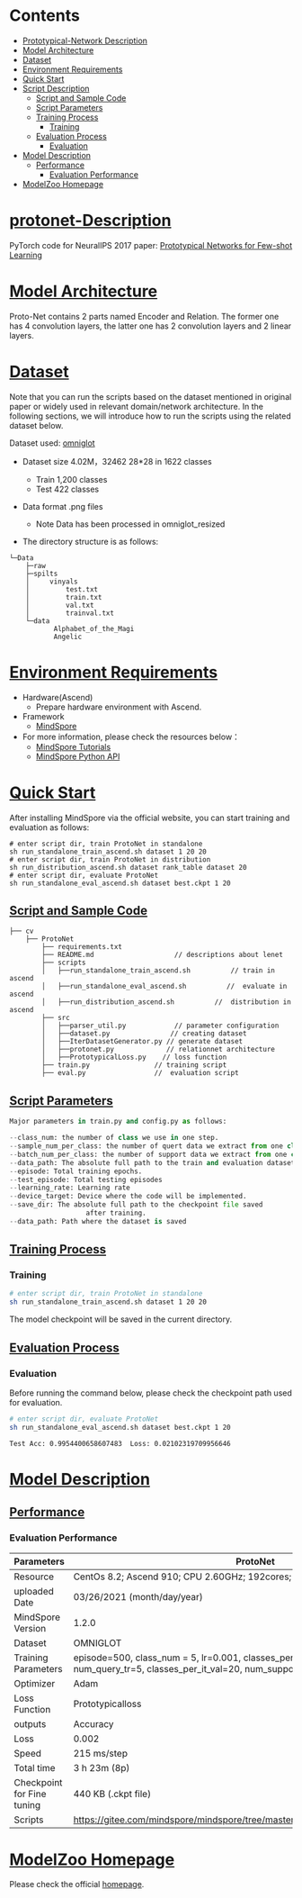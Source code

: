 # Contents

- [Prototypical-Network Description](#protonet-description)
- [Model Architecture](#model-architecture)
- [Dataset](#dataset)
- [Environment Requirements](#environment-requirements)
- [Quick Start](#quick-start)
- [Script Description](#script-description)
    - [Script and Sample Code](#script-and-sample-code)
    - [Script Parameters](#script-parameters)
    - [Training Process](#training-process)
        - [Training](#training)  
    - [Evaluation Process](#evaluation-process)
        - [Evaluation](#evaluation)
- [Model Description](#model-description)
    - [Performance](#performance)  
        - [Evaluation Performance](#evaluation-performance)
- [ModelZoo Homepage](#modelzoo-homepage)

# [protonet-Description](#contents)

PyTorch code for NeuralIPS 2017 paper: [Prototypical Networks for Few-shot Learning](https://arxiv.org/abs/1703.05175)

# [Model Architecture](#contents)

Proto-Net contains 2 parts named Encoder and Relation. The former one has 4 convolution layers, the latter one has 2 convolution layers and 2 linear layers.

# [Dataset](#contents)

Note that you can run the scripts based on the dataset mentioned in original paper or widely used in relevant domain/network architecture. In the following sections, we will introduce how to run the scripts using the related dataset below.

Dataset used: [omniglot](https://github.com/brendenlake/omniglot)

- Dataset size 4.02M，32462 28*28 in 1622 classes
    - Train 1,200 classes  
    - Test 422 classes
- Data format .png files
    - Note Data has been processed in omniglot_resized

- The directory structure is as follows:

```text
└─Data
    ├─raw
    ├─spilts
    │     vinyals
    │         test.txt
    │         train.txt
    │         val.txt
    │         trainval.txt
    └─data
           Alphabet_of_the_Magi
           Angelic
```

# [Environment Requirements](#contents)

- Hardware(Ascend)
    - Prepare hardware environment with Ascend.
- Framework
    - [MindSpore](https://www.mindspore.cn/install/en)
- For more information, please check the resources below：
  - [MindSpore Tutorials](https://www.mindspore.cn/tutorials/en/r1.3/index.html)
  - [MindSpore Python API](https://www.mindspore.cn/docs/api/en/r1.3/index.html)

# [Quick Start](#contents)

After installing MindSpore via the official website, you can start training and evaluation as follows:

```shell
# enter script dir, train ProtoNet in standalone
sh run_standalone_train_ascend.sh dataset 1 20 20
# enter script dir, train ProtoNet in distribution
sh run_distribution_ascend.sh dataset rank_table dataset 20
# enter script dir, evaluate ProtoNet
sh run_standalone_eval_ascend.sh dataset best.ckpt 1 20
```

## [Script and Sample Code](#contents)

```shell
├── cv
    ├── ProtoNet
        ├── requirements.txt  
        ├── README.md                    // descriptions about lenet
        ├── scripts
        │   ├──run_standalone_train_ascend.sh          // train in ascend
        │   ├──run_standalone_eval_ascend.sh          //  evaluate in ascend
        │   ├──run_distribution_ascend.sh          //  distribution in ascend
        ├── src
        │   ├──parser_util.py            // parameter configuration
        │   ├──dataset.py               // creating dataset
        │   ├──IterDatasetGenerator.py // generate dataset
        │   ├──protonet.py             // relationnet architecture
        │   ├──PrototypicalLoss.py    // loss function
        ├── train.py                // training script
        ├── eval.py                 //  evaluation script  
```

## [Script Parameters](#contents)

```python
Major parameters in train.py and config.py as follows:

--class_num: the number of class we use in one step.
--sample_num_per_class: the number of quert data we extract from one class.
--batch_num_per_class: the number of support data we extract from one class.
--data_path: The absolute full path to the train and evaluation datasets.
--episode: Total training epochs.
--test_episode: Total testing episodes
--learning_rate: Learning rate
--device_target: Device where the code will be implemented.
--save_dir: The absolute full path to the checkpoint file saved
                   after training.
--data_path: Path where the dataset is saved
```

## [Training Process](#contents)

### Training

```bash
# enter script dir, train ProtoNet in standalone
sh run_standalone_train_ascend.sh dataset 1 20 20
```

The model checkpoint will be saved in the current directory.

## [Evaluation Process](#contents)

### Evaluation

Before running the command below, please check the checkpoint path used for evaluation.

```bash
# enter script dir, evaluate ProtoNet
sh run_standalone_eval_ascend.sh dataset best.ckpt 1 20
```

```text
Test Acc: 0.9954400658607483  Loss: 0.02102319709956646
```

# [Model Description](#contents)

## [Performance](#contents)

### Evaluation Performance

| Parameters                 | ProtoNet                                                   |
| -------------------------- | ---------------------------------------------------------- |
| Resource                   | CentOs 8.2; Ascend 910; CPU 2.60GHz; 192cores; Memory 755G             |
| uploaded Date              | 03/26/2021 (month/day/year)                                 |
| MindSpore Version          | 1.2.0                                                     |
| Dataset                    | OMNIGLOT                                                    |
| Training Parameters        | episode=500, class_num = 5, lr=0.001, classes_per_it_tr=60, num_support_tr=5, num_query_tr=5, classes_per_it_val=20, num_support_val=5, num_query_val=15         |
| Optimizer                  | Adam                                                         |
| Loss Function              | Prototypicalloss                                             |
| outputs                    | Accuracy                                                 |
| Loss                       | 0.002                                                      |
| Speed                      | 215 ms/step                          |
| Total time                 | 3 h 23m (8p)                |
| Checkpoint for Fine tuning | 440 KB (.ckpt file)                                         |
| Scripts                    | https://gitee.com/mindspore/mindspore/tree/master/model_zoo/research/cv/ProtoNet |

# [ModelZoo Homepage](#contents)

 Please check the official [homepage](https://gitee.com/mindspore/mindspore/tree/master/model_zoo).  
